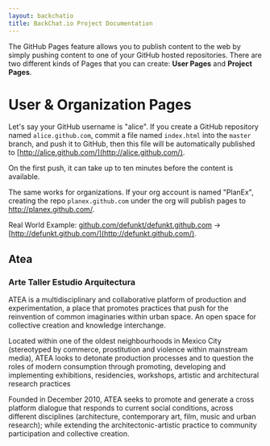 ```yaml
---
layout: backchatio
title: BackChat.io Project Documentation
---
```


The GitHub Pages feature allows you to publish content to the web by simply pushing content to one of your GitHub hosted repositories. There are two different kinds of Pages that you can create: **User Pages** and **Project Pages**.

User & Organization Pages
=========================

Let's say your GitHub username is "alice". If you create a GitHub repository named `alice.github.com`, commit a file named `index.html` into the `master` branch, and push it to GitHub, then this file will be automatically published to [http://alice.github.com/](http://alice.github.com/).

On the first push, it can take up to ten minutes before the content is available.

The same works for organizations.  If your org account is named "PlanEx", creating the repo `planex.github.com` under the org will publish pages to <http://planex.github.com/>.

Real World Example: [github.com/defunkt/defunkt.github.com](http://github.com/defunkt/defunkt.github.com/) &rarr; [http://defunkt.github.com/](http://defunkt.github.com/).

## Atea
### Arte Taller Estudio Arquitectura

ATEA is a multidisciplinary and collaborative platform of production and experimentation, a place that promotes practices that push for the reinvention of common imaginaries within urban space. An open space for collective creation and knowledge interchange.

Located within one of the oldest neighbourhoods in Mexico City (stereotyped by commerce, prostitution and violence within mainstream media), ATEA looks to detonate production processes and to question the roles of modern consumption through promoting, developing and implementing exhibitions, residencies, workshops, artistic and architectural research practices 

Founded in December 2010, ATEA seeks to promote and generate a cross platform dialogue that responds to current social conditions, across different disciplines (architecture, contemporary art, film, music and urban research); while extending the architectonic-artistic practice to community participation and collective creation.

